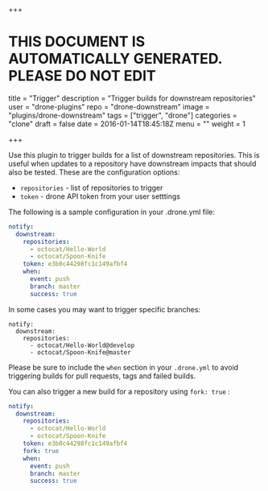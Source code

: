 +++

# THIS DOCUMENT IS AUTOMATICALLY GENERATED. PLEASE DO NOT EDIT

title = "Trigger"
description = "Trigger builds for downstream repositories"
user = "drone-plugins"
repo = "drone-downstream"
image = "plugins/drone-downstream"
tags = ["trigger", "drone"]
categories = "clone"
draft = false
date = 2016-01-14T18:45:18Z
menu = ""
weight = 1

+++

Use this plugin to trigger builds for a list of downstream repositories. This is useful when updates to a repository have downstream impacts that should also be tested. These are the configuration options:

* `repositories` - list of repositories to trigger
* `token` - drone API token from your user setttings

The following is a sample configuration in your .drone.yml file:

```yaml
notify:
  downstream:
    repositories:
      - octocat/Hello-World
      - octocat/Spoon-Knife
    token: e3b0c44298fc1c149afbf4
    when:
      event: push
      branch: master
      success: true
```

In some cases you may want to trigger specific branches:

```
notify:
  downstream:
    repositories:
      - octocat/Hello-World@develop
      - octocat/Spoon-Knife@master
```

Please be sure to include the `when` section in your `.drone.yml` to avoid triggering builds for pull requests, tags and failed builds.

You can also trigger a new build for a repository using `fork: true` :

```yaml
notify:
  downstream:
    repositories:
      - octocat/Hello-World
      - octocat/Spoon-Knife
    token: e3b0c44298fc1c149afbf4
    fork: true
    when:
      event: push
      branch: master
      success: true
```

